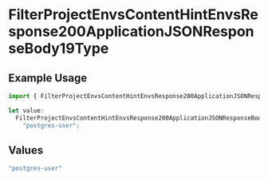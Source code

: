 # FilterProjectEnvsContentHintEnvsResponse200ApplicationJSONResponseBody19Type

## Example Usage

```typescript
import { FilterProjectEnvsContentHintEnvsResponse200ApplicationJSONResponseBody19Type } from "@simplesagar/vercel/models/filterprojectenvsop.js";

let value:
  FilterProjectEnvsContentHintEnvsResponse200ApplicationJSONResponseBody19Type =
    "postgres-user";
```

## Values

```typescript
"postgres-user"
```